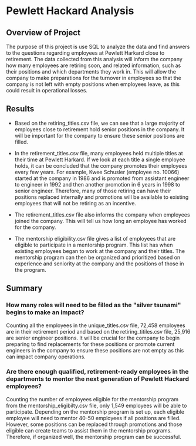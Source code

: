 # Pewlett Hackard Analysis

## Overview of Project

The purpose of this project is use SQL to analyze the data and find answers to the questions regarding employees at Pewlett Harkard close to retirement. The data collected from this analysis will inform the company how many employees are retiring soon, and related information, such as their positions and which departments they work in. This will allow the company to make preparations for the turnover in employees so that the company is not left with empty positions when employees leave, as this could result in operational losses. 

## Results

- Based on the retiring_titles.csv file, we can see that a large majority of employees close to retirement hold senior positions in the company. It will be important for the company to ensure these senior positions are filled. 

- In the retirement_titles.csv file, many employees held multiple titles at their time at Pewlett Harkard. If we look at each title a single employee holds, it can be concluded that the company promotes their employees every few years. For example, Kwee Schusler (employee no. 10066) started at the company in 1986  and is promoted from assistant engineer to engineer in 1992 and then another promotion in 6 years in 1998 to senior engineer. Therefore, many of those retiring can have their positions replaced internally and promotions will be available to existing employees that will not be retiring as an incentive. 

- The retirement_titles.csv file also informs the company when employees joined the company. This will tell us how long an employee has worked for the company.

- The mentorship eligibility.csv file gives a list of employees that are eligible to participate in a mentorship program. This list has when existing employees began to work at the company and their titles. The mentorship program can then be organized and prioritized based on experience and seniority at the company and the positions of those in the program.

## Summary

### How many roles will need to be filled as the "silver tsunami" begins to make an impact?

Counting all the employees in the unique_titles.csv file, 72,458 employees are in their retirement period and based on the retiring_titiles.csv file, 25,916 are senior engineer positions. It will be crucial for the company to begin preparing to find replacements for these positions or promote current engineers in the company to ensure these positions are not empty as this can impact company operations. 

### Are there enough qualified, retirement-ready employees in the departments to mentor the next generation of Pewlett Hackard employees?

Counting the number of employees eligible for the mentorship program from the mentorship_eligibilty.csv file, only 1,549 employees will be able to participate. Depending on the mentorship program is set up, each eligible employee will need to mentor 40-50 employees if all positions are filled. However, some positions can be replaced through promotions and those eligible can create teams to assist them in the mentorship programs. Therefore, if organized well, the mentorship program can be successful. 
